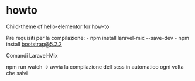 # howto
Child-theme of hello-elementor for how-to

Pre requisiti per la compilazione:
    - npm install laravel-mix --save-dev
    - npm install bootstrap@5.2.2

Comandi Laravel-Mix

npm run watch
                -> avvia la compilazione dell scss in automatico ogni volta che salvi
